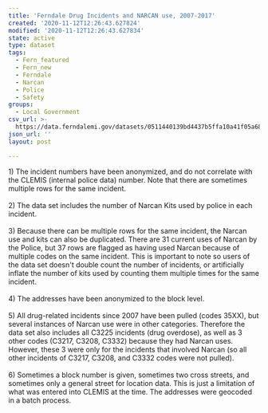 ```yaml
---
title: 'Ferndale Drug Incidents and NARCAN use, 2007-2017'
created: '2020-11-12T12:26:43.627824'
modified: '2020-11-12T12:26:43.627834'
state: active
type: dataset
tags:
  - Fern_featured
  - Fern_new
  - Ferndale
  - Narcan
  - Police
  - Safety
groups:
  - Local Government
csv_url: >-
  https://data.ferndalemi.gov/datasets/0511440139bd4437b5ffa10a41f05a68_0.csv?outSR=%7B%22latestWkid%22%3A3857%2C%22wkid%22%3A102100%7D
json_url: ''
layout: post

---
```

<div>1) The incident numbers have been anonymized, and do not correlate with the CLEMIS (internal police data) number. Note that there are sometimes multiple rows for the same incident. </div><div> </div><div>2) The data set includes the number of Narcan Kits used by police in each incident.</div><div> </div><div>3) Because there can be multiple rows for the same incident, the Narcan use and kits can also be duplicated. There are 31 current uses of Narcan by the Police, but 37 rows are flagged as having used Narcan because of multiple codes on the same incident. This is important to note so users of the data set doesn't double count the number of incidents, or artificially inflate the number of kits used by counting them multiple times for the same incident.</div><div> </div><div>4) The addresses have been anonymized to the block level.</div><div> </div><div>5) All drug-related incidents since 2007 have been pulled (codes 35XX), but several instances of Narcan use were in other categories. Therefore the data set also includes all C3225 incidents (drug overdose), as well as 3 other codes (C3217, C3208, C3332) because they had Narcan uses. However, these 3 were only for the incidents that involved Narcan (so all other incidents of C3217, C3208, and C3332 codes were not pulled).</div><div> </div><div>6) Sometimes a block number is given, sometimes two cross streets, and sometimes only a general street for location data. This is just a limitation of what was entered into CLEMIS at the time. The addresses were geocoded in a batch process.</div>
